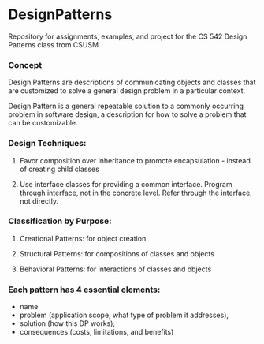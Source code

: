 # DesignPatterns
Repository for assignments, examples, and project for the CS 542 Design Patterns class from CSUSM



### Concept
Design Patterns are descriptions of communicating objects and classes that are customized to solve a general design problem in a particular context. 

Design Pattern is a general repeatable solution to a commonly occurring problem in software design, a description for how to solve a problem that can be customizable. 


### Design Techniques:

1. Favor composition over inheritance to promote encapsulation - instead of creating child classes

2. Use interface classes for providing a common interface. Program through interface, not in the concrete level. Refer through the interface, not directly. 


### Classification by Purpose:

1. Creational Patterns: for object creation

2. Structural Patterns: for compositions of classes and objects

3. Behavioral Patterns: for interactions of classes and objects


### Each pattern has 4 essential elements:
  - name
  - problem (application scope, what type of problem it addresses), 
  - solution (how this DP works), 
  - consequences (costs, limitations, and benefits)
